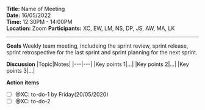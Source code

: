 **Title:** Name of Meeting   
**Date:** 16/05/2022  
**Time:** 12:30PM - 14:00PM  
**Location:** Zoom
**Participants:** XC, EW, LM, NS, DP, JS, AW, MA, LK

---
**Goals**
Weekly team meeting, includeing the sprint review, sprint release, sprint retrospective for the last sprint and sprint planning for the next sprint.

**Discussion**
|Topic|Notes|
|---|---|
|Key points 1|...|
|Key points 2|...|
|Key points 3|...|

**Action items**

- [ ]  @XC: to-do-1 by Friday(20/05/2020)
- [ ]  @XC: to-do-2
